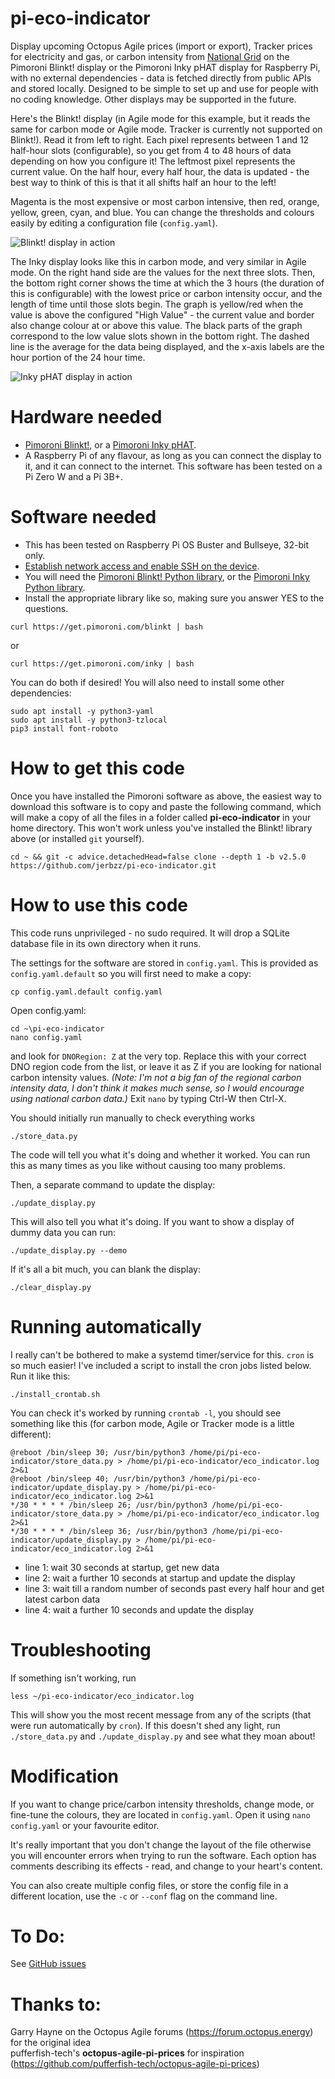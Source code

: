 # pi-eco-indicator
Display upcoming Octopus Agile prices (import or export), Tracker prices for electricity and gas, or carbon intensity from [National Grid](https://carbonintensity.org.uk/) on the Pimoroni Blinkt! display or the Pimoroni Inky pHAT display for Raspberry Pi, with no external dependencies - data is fetched directly from public APIs and stored locally. Designed to be simple to set up and use for people with no coding knowledge. Other displays may be supported in the future.

Here's the Blinkt! display (in Agile mode for this example, but it reads the same for carbon mode or Agile mode. Tracker is currently not supported on Blinkt!). Read it from left to right. Each pixel represents between 1 and 12 half-hour slots (configurable), so you get from 4 to 48 hours of data depending on how you configure it! The leftmost pixel represents the current value. On the half hour, every half hour, the data is updated - the best way to think of this is that it all shifts half an hour to the left!

Magenta is the most expensive or most carbon intensive, then red, orange, yellow, green, cyan, and blue. You can change the thresholds and colours easily by editing a configuration file (`config.yaml`).

![Blinkt! display in action](https://raw.githubusercontent.com/jerbzz/agile-blinkt-indicator/main/images/DSC_5094.jpg)

The Inky display looks like this in carbon mode, and very similar in Agile mode. On the right hand side are the values for the next three slots. Then, the bottom right corner shows the time at which the 3 hours (the duration of this is configurable) with the lowest price or carbon intensity occur, and the length of time until those slots begin. The graph is yellow/red when the value is above the configured "High Value" - the current value and border also change colour at or above this value. The black parts of the graph correspond to the low value slots shown in the bottom right. The dashed line is the average for the data being displayed, and the x-axis labels are the hour portion of the 24 hour time.

![Inky pHAT display in action](https://raw.githubusercontent.com/jerbzz/pi-eco-indicator/main/images/unnamed.jpg)

# Hardware needed

- [Pimoroni Blinkt!](https://shop.pimoroni.com/products/blinkt), or a [Pimoroni Inky pHAT](https://shop.pimoroni.com/products/inky-phat).
- A Raspberry Pi of any flavour, as long as you can connect the display to it, and it can connect to the internet. This software has been tested on a Pi Zero W and a Pi 3B+.

# Software needed

- This has been tested on Raspberry Pi OS Buster and Bullseye, 32-bit only.
- [Establish network access and enable SSH on the device](https://core-electronics.com.au/guides/raspberry-pi-zerow-headless-wifi-setup/).
- You will need the [Pimoroni Blinkt! Python library](https://github.com/pimoroni/blinkt), or the [Pimoroni Inky Python library](https://github.com/pimoroni/inky).
- Install the appropriate library like so, making sure you answer YES to the questions.

```
curl https://get.pimoroni.com/blinkt | bash
```
or
```
curl https://get.pimoroni.com/inky | bash
```
You can do both if desired! You will also need to install some other dependencies:
```
sudo apt install -y python3-yaml
sudo apt install -y python3-tzlocal
pip3 install font-roboto
```
# How to get this code
Once you have installed the Pimoroni software as above, the easiest way to download this software is to copy and paste the following command, which will make a copy of all the files in a folder called **pi-eco-indicator** in your home directory. This won't work unless you've installed the Blinkt! library above (or installed `git` yourself).

```
cd ~ && git -c advice.detachedHead=false clone --depth 1 -b v2.5.0 https://github.com/jerbzz/pi-eco-indicator.git
```
# How to use this code

This code runs unprivileged - no sudo required. It will drop a SQLite database file in its own directory when it runs.

The settings for the software are stored in `config.yaml`. This is provided as `config.yaml.default` so you will first need to make a copy:

```
cp config.yaml.default config.yaml
```

Open config.yaml:
```
cd ~\pi-eco-indicator
nano config.yaml
```
and look for `DNORegion: Z` at the very top. Replace this with your correct DNO region code from the list, or leave it as Z if you are looking for national carbon intensity values. *(Note: I'm not a big fan of the regional carbon intensity data, I don't think it makes much sense, so I would encourage using national carbon data.)* Exit `nano` by typing Ctrl-W then Ctrl-X.

You should initially run manually to check everything works
```
./store_data.py
```

The code will tell you what it's doing and whether it worked. You can run this as many times as you like without causing too many problems. 

Then, a separate command to update the display:

```
./update_display.py
```

This will also tell you what it's doing. If you want to show a display of dummy data you can run:

```
./update_display.py --demo
```

If it's all a bit much, you can blank the display:

```
./clear_display.py
```

# Running automatically
I really can't be bothered to make a systemd timer/service for this. `cron` is so much easier!
I've included a script to install the cron jobs listed below. Run it like this:
```
./install_crontab.sh
```
You can check it's worked by running `crontab -l`, you should see something like this (for carbon mode, Agile or Tracker mode is a little different):
```
@reboot /bin/sleep 30; /usr/bin/python3 /home/pi/pi-eco-indicator/store_data.py > /home/pi/pi-eco-indicator/eco_indicator.log 2>&1
@reboot /bin/sleep 40; /usr/bin/python3 /home/pi/pi-eco-indicator/update_display.py > /home/pi/pi-eco-indicator/eco_indicator.log 2>&1
*/30 * * * * /bin/sleep 26; /usr/bin/python3 /home/pi/pi-eco-indicator/store_data.py > /home/pi/pi-eco-indicator/eco_indicator.log 2>&1
*/30 * * * * /bin/sleep 36; /usr/bin/python3 /home/pi/pi-eco-indicator/update_display.py > /home/pi/pi-eco-indicator/eco_indicator.log 2>&1
```
- line 1: wait 30 seconds at startup, get new data
- line 2: wait a further 10 seconds at startup and update the display
- line 3: wait till a random number of seconds past every half hour and get latest carbon data
- line 4: wait a further 10 seconds and update the display

# Troubleshooting

If something isn't working, run 
```
less ~/pi-eco-indicator/eco_indicator.log
```
This will show you the most recent message from any of the scripts (that were run automatically by `cron`). If this doesn't shed any light, run `./store_data.py` and `./update_display.py` and see what they moan about!

# Modification

If you want to change price/carbon intensity thresholds, change mode, or fine-tune the colours, they are located in `config.yaml`. Open it using `nano config.yaml` or your favourite editor. 

It's really important that you don't change the layout of the file otherwise you will encounter errors when trying to run the software. Each option has comments describing its effects - read, and change to your heart's content.

You can also create multiple config files, or store the config file in a different location, use the `-c` or `--conf` flag on the command line.

# To Do:

See [GitHub issues](https://github.com/jerbzz/pi-eco-indicator/issues)

# Thanks to:

Garry Hayne on the Octopus Agile forums (https://forum.octopus.energy) for the original idea  
pufferfish-tech's **octopus-agile-pi-prices** for inspiration (https://github.com/pufferfish-tech/octopus-agile-pi-prices)

